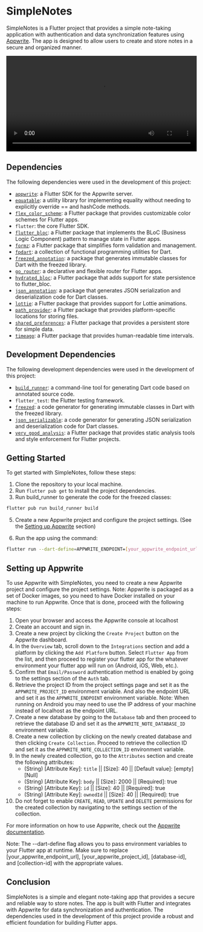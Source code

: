# SimpleNotes

SimpleNotes is a Flutter project that provides a simple note-taking application with authentication and data
synchronization features using [Appwrite](https://appwrite.io/). The app is designed to allow users to create and store
notes in a secure and organized manner.

<video width="100%" src="https://user-images.githubusercontent.com/48889672/233867067-461fbf77-f07f-4cfe-b1ba-50fdde3b64fb.mp4" alt="Simple Note App"></video>

## Dependencies

The following dependencies were used in the development of this project:

- [`appwrite`](https://pub.dev/packages/appwrite): a Flutter SDK for the Appwrite server.
- [`equatable`](https://pub.dev/packages/equatable): a utility library for implementing equality without needing to
  explicitly override == and hashCode methods.
- [`flex_color_scheme`](https://pub.dev/packages/flex_color_scheme): a Flutter package that provides customizable color
  schemes for Flutter apps.
- `flutter`: the core Flutter SDK.
- [`flutter_bloc`](https://pub.dev/packages/flutter_bloc): a Flutter package that implements the BLoC (Business Logic
  Component) pattern to manage state in Flutter apps.
- [`formz`](https://pub.dev/packages/formz): a Flutter package that simplifies form validation and management.
- [`fpdart`](https://pub.dev/packages/fpdart): a collection of functional programming utilities for Dart.
- [`freezed_annotation`](https://pub.dev/packages/freezed_annotation): a package that generates immutable classes for
  Dart with the freezed library.
- [`go_router`](https://pub.dev/packages/go_router): a declarative and flexible router for Flutter apps.
- [`hydrated_bloc`](https://pub.dev/packages/hydrated_bloc): a Flutter package that adds support for state persistence
  to flutter_bloc.
- [`json_annotation`](https://pub.dev/packages/json_annotation): a package that generates JSON serialization and
  deserialization code for Dart classes.
- [`lottie`](https://pub.dev/packages/lottie): a Flutter package that provides support for Lottie animations.
- [`path_provider`](https://pub.dev/packages/path_provider): a Flutter package that provides platform-specific locations
  for storing files.
- [`shared_preferences`](https://pub.dev/packages/shared_preferences): a Flutter package that provides a persistent
  store for simple data.
- [`timeago`](https://pub.dev/packages/timeago): a Flutter package that provides human-readable time intervals.

## Development Dependencies

The following development dependencies were used in the development of this project:

- [`build_runner`](https://pub.dev/packages/build_runner): a command-line tool for generating Dart code based on
  annotated source code.
- `flutter_test`: the Flutter testing framework.
- [`freezed`](https://pub.dev/packages/freezed): a code generator for generating immutable classes in Dart with the
  freezed library.
- [`json_serializable`](https://pub.dev/packages/json_serializable): a code generator for generating JSON serialization
  and deserialization code for Dart classes.
- [`very_good_analysis`](https://pub.dev/packages/very_good_analysis): a Flutter package that provides static analysis
  tools and style enforcement for Flutter projects.

## Getting Started

To get started with SimpleNotes, follow these steps:

1. Clone the repository to your local machine.
2. Run `flutter pub get` to install the project dependencies.
3. Run build_runner to generate the code for the freezed classes:

```sh
flutter pub run build_runner build
```

5. Create a new Appwrite project and configure the project settings. (See
   the [Setting up Appwrite](#setting-up-appwrite) section)


6. Run the app using the command:

```sh
flutter run --dart-define=APPWRITE_ENDPOINT=[your_appwrite_endpoint_url] --dart-define=APPWRITE_PROJECT_ID=[your_appwrite_project_id] --dart-define=APPWRITE_NOTE_DATABASE_ID=[database-id] --dart-define=APPWRITE_NOTE_COLLECTION_ID=[collection-id]
```

## Setting up Appwrite

To use Appwrite with SimpleNotes, you need to create a new Appwrite project and configure the project settings.
Note: Appwrite is packaged as a set of Docker images, so you need to have Docker installed on your machine to run
Appwrite. Once that is done, proceed with the following steps:

1. Open your browser and access the Appwrite console at localhost
2. Create an account and sign in.
3. Create a new project by clicking the `Create Project` button on the Appwrite dashboard.
4. In the `Overview` tab, scroll down to the `Integrations` section and add a platform by clicking the `Add Platform`
   button. Select `Flutter App` from the list, and then proceed to register your flutter app for the whatever
   environment
   your flutter app will run on (Android, iOS, Web, etc.).
5. Confirm that `Email/Password` authentication method is enabled by going to the settings section of the `Auth` tab.
6. Retrieve the project ID from the project settings page and set it as the `APPWRITE_PROJECT_ID` environment variable.
   And also the endpoint URL and set it as the `APPWRITE_ENDPOINT` environment variable.
   Note: When running on Android you may need to use the IP address of your machine instead of localhost as the endpoint
   URL.
7. Create a new database by going to the `Database` tab and then proceed to retrieve the database ID and set it as
   the `APPWRITE_NOTE_DATABASE_ID` environment variable.
8. Create a new collection by clicking on the newly created database and then clicking `Create Collection`. Proceed to
   retrieve the collection ID and set it as the `APPWRITE_NOTE_COLLECTION_ID` environment variable.
9. In the newly created collection, go to the `Attributes` section and create the following attributes:
    - (String) [Attribute Key]: `title` || [Size]: 40 || [Default value]: [empty][Null]
    - (String) [Attribute Key]: `body` || [Size]: 2000 || [Required]: true
    - (String) [Attribute Key]: `id` || [Size]: 40 || [Required]: true
    - (String) [Attribute Key]: `ownedId` || [Size]: 40 || [Required]: true
10. Do not forget to enable `CREATE`, `READ`, `UPDATE` and `DELETE` permissions for the created collection by navigating to the settings section of the collection.

For more information on how to use Appwrite, check out the [Appwrite documentation](https://appwrite.io/docs).

Note: The --dart-define flag allows you to pass environment variables to your Flutter app at runtime. Make sure to
replace [your_appwrite_endpoint_url], [your_appwrite_project_id], [database-id], and [collection-id] with the
appropriate values.

## Conclusion

SimpleNotes is a simple and elegant note-taking app that provides a secure and reliable way to store notes. The app is
built with Flutter and integrates with Appwrite for data synchronization and authentication. The dependencies used in
the development of this project provide a robust and efficient foundation for building Flutter apps.

